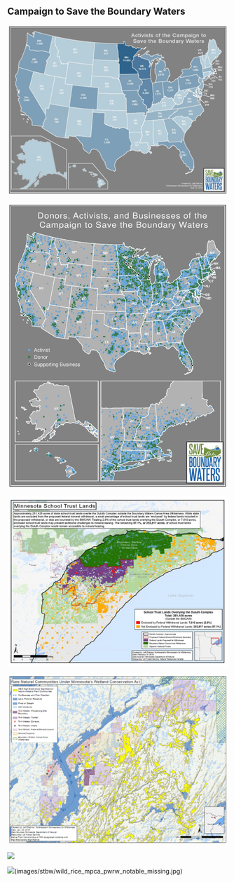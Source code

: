 ## Campaign to Save the Boundary Waters <br>

<img src="images/stbw/activists_by_state.jpg?raw=true"/><br>

<img src="images/stbw/national_support_insets_opt.jpg?raw=true"/><br>

<img src="images/stbw/school_trust_lands_duluth_complex_enclosed_text_opt.jpg?raw=true"/><br>

<img src="images/stbw/npc_prelim_high.png?raw=true"/><br>

<img src="images/stbw/stbw_thumb.jpg?raw=true"/><br>

<img src="images/stbw/wild_rice_mpca_pwrw_notable_missing.jpg?raw=true"/>(images/stbw/wild_rice_mpca_pwrw_notable_missing.jpg)<br>

